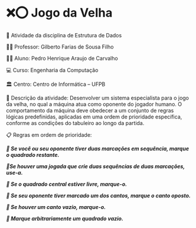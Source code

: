 <h1 style="font-size:32px;"> ❌⭕ Jogo da Velha </h1>

📝 Atividade da disciplina de Estrutura de Dados

👨‍🏫 Professor: Gilberto Farias de Sousa Filho

👨‍🎓 Aluno: Pedro Henrique Araujo de Carvalho

💻 Curso: Engenharia da Computação

🏛️ Centro: Centro de Informática – UFPB

📄 Descrição da atividade:
    Desenvolver um sistema especialista para o jogo da velha, no qual a máquina atua como oponente do jogador humano. 
    O comportamento da máquina deve obedecer a um conjunto de regras lógicas predefinidas, aplicadas em uma ordem de prioridade específica, conforme as condições do tabuleiro ao longo da partida.

📋 Regras em ordem de prioridade: 

 ***📎 Se você ou seu oponente tiver duas marcações em sequência, marque o
  quadrado restante.***
  
 ***📎Se houver uma jogada que crie duas sequências de duas marcações,
  use-a.***
  
***📎 Se o quadrado central estiver livre, marque-o.***
 
***📎 Se seu oponente tiver marcado um dos cantos, marque o canto oposto.***
 
 ***📎 Se houver um canto vazio, marque-o.***
 
 ***📎 Marque arbitrariamente um quadrado vazio.***
